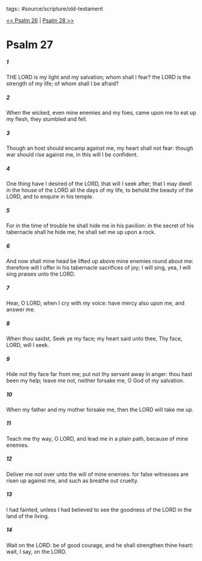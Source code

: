 tags:: #source/scripture/old-testament

[<< Psalm 26](source/scripture/old-testament/19_Psalms/Psalm_26.md) | [Psalm 28 >>](source/scripture/old-testament/19_Psalms/Psalm_28.md)

# Psalm 27

##### 1

THE LORD is my light and my salvation; whom shall I fear? the LORD is the strength of my life; of whom shall I be afraid?

##### 2

When the wicked, even mine enemies and my foes, came upon me to eat up my flesh, they stumbled and fell.

##### 3

Though an host should encamp against me, my heart shall not fear: though war should rise against me, in this will I be confident.

##### 4

One thing have I desired of the LORD, that will I seek after; that I may dwell in the house of the LORD all the days of my life, to behold the beauty of the LORD, and to enquire in his temple.

##### 5

For in the time of trouble he shall hide me in his pavilion: in the secret of his tabernacle shall he hide me; he shall set me up upon a rock.

##### 6

And now shall mine head be lifted up above mine enemies round about me: therefore will I offer in his tabernacle sacrifices of joy; I will sing, yea, I will sing praises unto the LORD.

##### 7

Hear, O LORD, when I cry with my voice: have mercy also upon me, and answer me.

##### 8

When thou saidst, Seek ye my face; my heart said unto thee, Thy face, LORD, will I seek.

##### 9

Hide not thy face far from me; put not thy servant away in anger: thou hast been my help; leave me not, neither forsake me, O God of my salvation.

##### 10

When my father and my mother forsake me, then the LORD will take me up.

##### 11

Teach me thy way, O LORD, and lead me in a plain path, because of mine enemies.

##### 12

Deliver me not over unto the will of mine enemies: for false witnesses are risen up against me, and such as breathe out cruelty.

##### 13

I had fainted, unless I had believed to see the goodness of the LORD in the land of the living.

##### 14

Wait on the LORD: be of good courage, and he shall strengthen thine heart: wait, I say, on the LORD.
